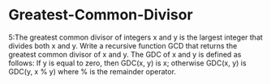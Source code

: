 # Greatest-Common-Divisor
5:The greatest common divisor of integers x and y is the largest integer that divides both x and y. Write a recursive function GCD that returns the greatest common divisor of x and y. The GDC of x and y is defined as follows: If y is equal to zero, then GDC(x, y) is x; otherwise GDC(x, y) is GDC(y, x % y) where % is the remainder operator.
